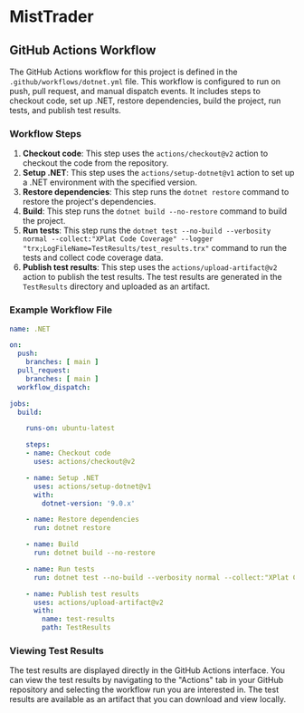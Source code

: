 # MistTrader

## GitHub Actions Workflow

The GitHub Actions workflow for this project is defined in the `.github/workflows/dotnet.yml` file. This workflow is configured to run on push, pull request, and manual dispatch events. It includes steps to checkout code, set up .NET, restore dependencies, build the project, run tests, and publish test results.

### Workflow Steps

1. **Checkout code**: This step uses the `actions/checkout@v2` action to checkout the code from the repository.
2. **Setup .NET**: This step uses the `actions/setup-dotnet@v1` action to set up a .NET environment with the specified version.
3. **Restore dependencies**: This step runs the `dotnet restore` command to restore the project's dependencies.
4. **Build**: This step runs the `dotnet build --no-restore` command to build the project.
5. **Run tests**: This step runs the `dotnet test --no-build --verbosity normal --collect:"XPlat Code Coverage" --logger "trx;LogFileName=TestResults/test_results.trx"` command to run the tests and collect code coverage data.
6. **Publish test results**: This step uses the `actions/upload-artifact@v2` action to publish the test results. The test results are generated in the `TestResults` directory and uploaded as an artifact.

### Example Workflow File

```yaml
name: .NET

on:
  push:
    branches: [ main ]
  pull_request:
    branches: [ main ]
  workflow_dispatch:

jobs:
  build:

    runs-on: ubuntu-latest

    steps:
    - name: Checkout code
      uses: actions/checkout@v2

    - name: Setup .NET
      uses: actions/setup-dotnet@v1
      with:
        dotnet-version: '9.0.x'

    - name: Restore dependencies
      run: dotnet restore

    - name: Build
      run: dotnet build --no-restore

    - name: Run tests
      run: dotnet test --no-build --verbosity normal --collect:"XPlat Code Coverage" --logger "trx;LogFileName=TestResults/test_results.trx"

    - name: Publish test results
      uses: actions/upload-artifact@v2
      with:
        name: test-results
        path: TestResults
```

### Viewing Test Results

The test results are displayed directly in the GitHub Actions interface. You can view the test results by navigating to the "Actions" tab in your GitHub repository and selecting the workflow run you are interested in. The test results are available as an artifact that you can download and view locally.
